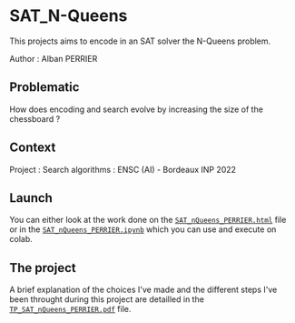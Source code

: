 # SAT_N-Queens
This projects aims to encode in an SAT solver the N-Queens problem.

Author : Alban PERRIER

## Problematic
How does encoding and search evolve by increasing the size of the chessboard ?

## Context
Project : Search algorithms  : ENSC (AI) - Bordeaux INP 2022

## Launch
You can either look at the work done on the [`SAT_nQueens_PERRIER.html`](SAT_nQueens_PERRIER.html) file or in the [`SAT_nQueens_PERRIER.ipynb`](SAT_nQueens_PERRIER.ipynb) which you can use and execute on colab.

## The project
A brief explanation of the choices I've made and the different steps I've been throught during this project are detailled in the [`TP_SAT_nQueens_PERRIER.pdf`](TP_SAT_nQueens_PERRIER.pdf) file.




